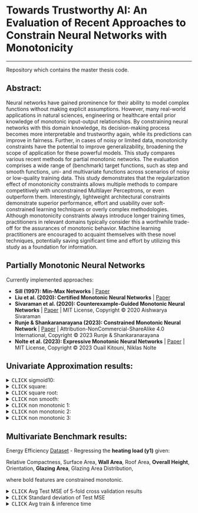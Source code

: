# Towards Trustworthy AI: An Evaluation of Recent Approaches to Constrain Neural Networks with Monotonicity

---

Repository which contains the master thesis code.

## Abstract:
Neural networks have gained prominence for their ability to model complex functions 
without making explicit assumptions. However, many real-world applications in 
natural sciences, engineering or healthcare entail prior knowledge of monotonic input-output relationships. By constraining neural networks with this domain knowledge, 
its decision-making process becomes more interpretable and trustworthy again, while 
its predictions can improve in fairness. Further, in cases of noisy or limited data, 
monotonicity constraints have the potential to improve generalizability, broadening 
the scope of application for these powerful models. This study compares various 
recent methods for partial monotonic networks. The evaluation comprises a wide 
range of (benchmark) target functions, such as step and smooth functions, uni- and 
multivariate functions across scenarios of noisy or low-quality training data. This 
study demonstrates that the regularization effect of monotonicity constraints allows 
multiple methods to compare competitively with unconstrained Multilayer 
Perceptrons, or even outperform them. Interestingly, lightweight architectural 
constraints demonstrate superior performance, effort and usability over soft-constrained learning techniques or overly complex methodologies. Although 
monotonicity constraints always introduce longer training times, practitioners in 
relevant domains typically consider this a worthwhile trade-off for the assurances of 
monotonic behavior. Machine learning practitioners are encouraged to acquaint 
themselves with these novel techniques, potentially saving significant time and effort 
by utilizing this study as a foundation for information.

## Partially Monotonic Neural Networks

Currently implemented approaches:

- **Sill (1997): Min-Max Networks** | [Paper](https://proceedings.neurips.cc/paper_files/paper/1997/file/83adc9225e4deb67d7ce42d58fe5157c-Paper.pdf)
- **Liu et al. (2020): Certified Monotonic Neural Networks** | [Paper](https://arxiv.org/abs/2011.10219)
- **Sivaraman et al. (2020): Counterexample-Guided Monotonic Neural Networks** | [Paper](https://proceedings.neurips.cc/paper/2020/file/8ab70731b1553f17c11a3bbc87e0b605-Paper.pdf) | MIT License, Copyright &copy; 2020 Aishwarya Sivaraman
- **Runje & Shankaranarayana (2023): Constrained Monotonic Neural Network** | [Paper](https://arxiv.org/abs/2205.11775) | Attribution-NonCommercial-ShareAlike 4.0 International, Copyright &copy; 2023 Runje & Shankaranarayana
- **Nolte et al. (2023): Expressive Monotonic Neural Networks** | [Paper](https://arxiv.org/pdf/2307.07512.pdf) | MIT License, Copyright &copy; 2023 Ouail Kitouni, Niklas Nolte

## Univariate Approximation results:

<details>
<summary><kbd>CLICK</kbd> sigmoid10: </summary>

<p float="left">
  <img src="Experiments/evaluation/univariate/N_5T/sigmoid10/pngs/median_runs_test.png" width="400" />

[//]: # (  <img src="Experiments/evaluation/univariate/N_5T/sigmoid10/pngs/best_runs_test.png" width="400" />)

[//]: # (  <img src="Experiments/evaluation/univariate/N_5T/sigmoid10/pngs/worst_runs_test.png" width="400" />)
</p>

</details>

<details>
<summary><kbd>CLICK</kbd> square: </summary>

<p float="left">
  <img src="Experiments/evaluation/univariate/N_5T/sq/pngs/median_runs_test.png" width="400" />

[//]: # (  <img src="Experiments/evaluation/univariate/N_5T/sq/pngs/best_runs_test.png" width="400" />)

[//]: # (  <img src="Experiments/evaluation/univariate/N_5T/sq/pngs/worst_runs_test.png" width="400" />)
</p>

</details>

<details>
<summary><kbd>CLICK</kbd> square root: </summary>

<p float="left">
  <img src="Experiments/evaluation/univariate/N_5T/sqrt/pngs/median_runs_test.png" width="400" />

[//]: # (  <img src="Experiments/evaluation/univariate/N_5T/sqrt/pngs/best_runs_test.png" width="400" />)

[//]: # (  <img src="Experiments/evaluation/univariate/N_5T/sqrt/pngs/worst_runs_test.png" width="400" />)
</p>

</details>

<details>
<summary><kbd>CLICK</kbd> non smooth: </summary>

<p float="left">
  <img src="Experiments/evaluation/univariate/N_5T/non_smooth/pngs/median_runs_test.png" width="400" />

[//]: # (  <img src="Experiments/evaluation/univariate/N_5T/non_smooth/pngs/best_runs_test.png" width="400" />)

[//]: # (  <img src="Experiments/evaluation/univariate/N_5T/non_smooth/pngs/worst_runs_test.png" width="400" />)
</p>

</details>

<details>
<summary><kbd>CLICK</kbd> non monotonic 1: </summary>

<p float="left">
  <img src="Experiments/evaluation/univariate/N_5T/non_mon1/pngs/median_runs_test.png" width="400" />

[//]: # (  <img src="Experiments/evaluation/univariate/N_5T/non_mon1/pngs/best_runs_test.png" width="400" />)

[//]: # (  <img src="Experiments/evaluation/univariate/N_5T/non_mon1/pngs/worst_runs_test.png" width="400" />)
</p>

</details>

<details>
<summary><kbd>CLICK</kbd> non monotonic 2: </summary>

<p float="left">
  <img src="Experiments/evaluation/univariate/N_5T/non_mon2/pngs/median_runs_test.png" width="400" />

[//]: # (  <img src="Experiments/evaluation/univariate/N_5T/non_mon2/pngs/best_runs_test.png" width="400" />)

[//]: # (  <img src="Experiments/evaluation/univariate/N_5T/non_mon2/pngs/worst_runs_test.png" width="400" />)
</p>

</details>

<details>
<summary><kbd>CLICK</kbd> non monotonic 3: </summary>

<p float="left">
  <img src="Experiments/evaluation/univariate/N_5T/non_mon3/pngs/median_runs_test.png" width="400" />

[//]: # (  <img src="Experiments/evaluation/univariate/N_5T/non_mon3/pngs/best_runs_test.png" width="400" />)

[//]: # (  <img src="Experiments/evaluation/univariate/N_5T/non_mon3/pngs/worst_runs_test.png" width="400" />)
</p>

</details>

## Multivariate Benchmark results:

Energy Efficiency [Dataset](https://archive.ics.uci.edu/dataset/242/energy+efficiency) - Regressing the **heating load (y1)** given:

Relative Compactness, Surface Area, **Wall Area**, Roof Area, **Overall Height**, Orientation, **Glazing Area**, Glazing Area Distribution,

where bold features are constrained monotonic.

<details>
<summary><kbd>CLICK</kbd> Avg Test MSE of 5-fold cross validation results </summary>

<p float="left">
  <img src="docs/assets/multivariate_results.png" />
</p>

</details>

<details>
<summary><kbd>CLICK</kbd> Standard deviation of Test MSE </summary>

<p float="left">
  <img src="docs/assets/multivariate_std.png" />
</p>

</details>

<details>
<summary><kbd>CLICK</kbd> Avg train & inference time </summary>

<p float="left">
  <img src="docs/assets/multivariate_times.png" />
</p>

</details>

